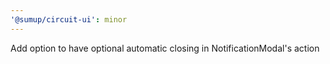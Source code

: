 ```yaml
---
'@sumup/circuit-ui': minor
---
```


Add option to have optional automatic closing in NotificationModal's action
